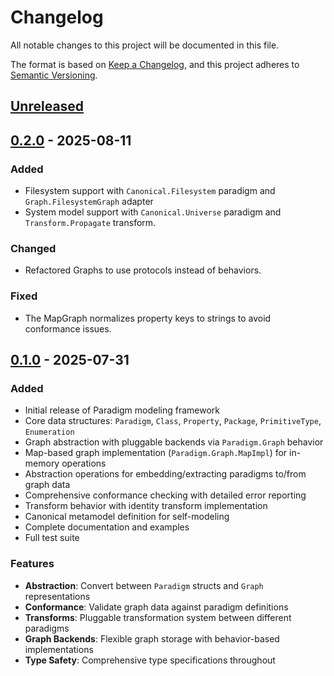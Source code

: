 # Changelog

All notable changes to this project will be documented in this file.

The format is based on [Keep a Changelog](https://keepachangelog.com/en/1.0.0/),
and this project adheres to [Semantic Versioning](https://semver.org/spec/v2.0.0.html).

## [Unreleased]

## [0.2.0] - 2025-08-11

### Added
- Filesystem support with `Canonical.Filesystem` paradigm and `Graph.FilesystemGraph` adapter
- System model support with `Canonical.Universe` paradigm and `Transform.Propagate` transform.
### Changed
- Refactored Graphs to use protocols instead of behaviors.
### Fixed
- The MapGraph normalizes property keys to strings to avoid conformance issues.

## [0.1.0] - 2025-07-31

### Added
- Initial release of Paradigm modeling framework
- Core data structures: `Paradigm`, `Class`, `Property`, `Package`, `PrimitiveType`, `Enumeration`
- Graph abstraction with pluggable backends via `Paradigm.Graph` behavior
- Map-based graph implementation (`Paradigm.Graph.MapImpl`) for in-memory operations
- Abstraction operations for embedding/extracting paradigms to/from graph data
- Comprehensive conformance checking with detailed error reporting
- Transform behavior with identity transform implementation
- Canonical metamodel definition for self-modeling
- Complete documentation and examples
- Full test suite

### Features
- **Abstraction**: Convert between `Paradigm` structs and `Graph` representations
- **Conformance**: Validate graph data against paradigm definitions
- **Transforms**: Pluggable transformation system between different paradigms
- **Graph Backends**: Flexible graph storage with behavior-based implementations
- **Type Safety**: Comprehensive type specifications throughout

[Unreleased]: https://github.com/roriholm/paradigm/compare/v0.2.0...HEAD
[0.2.0]: https://github.com/roriholm/paradigm/compare/v0.1.0...v0.2.0
[0.1.0]: https://github.com/roriholm/paradigm/releases/tag/v0.1.0
